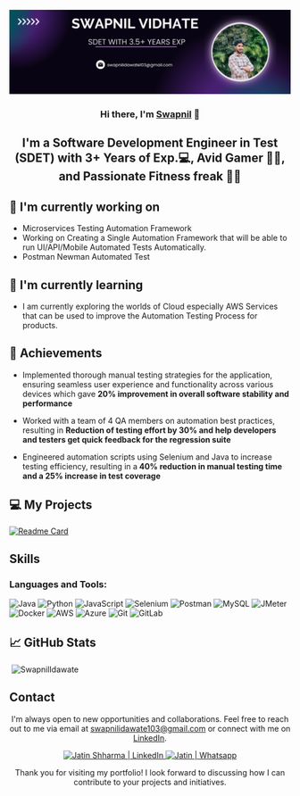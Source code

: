 
[![Your Banner](swapnilbanner.png)](https://www.linkedin.com/in/swapnil-vidhate-025270151/)


<h3 align="center">Hi there, I'm <a href="https://www.linkedin.com/in/swapnil-vidhate-025270151/" target="_blank" rel="noreferrer">Swapnil</a> 👋</h3>
<h2 align="center">I'm a Software Development Engineer in Test (SDET) with 3+ Years of Exp.💻, Avid Gamer 👨‍💻, and Passionate Fitness freak 🏋️‍♂️</h2>


## 🔭 I'm currently working on

- Microservices Testing Automation Framework
- Working on Creating a Single Automation Framework that will be able to run UI/API/Mobile Automated Tests Automatically. 
- Postman Newman Automated Test 


## 🌱 I'm currently learning

- I am currently exploring the worlds of Cloud especially AWS Services that can be used to improve the Automation Testing Process for products.

  
## 🥇 Achievements

- Implemented thorough manual testing strategies for the application, ensuring
  seamless user experience and functionality across various devices which gave
  <b>20% improvement in overall software stability and performance</b>

- Worked with a team of 4 QA members on automation best practices,
  resulting in <b> Reduction of testing effort by 30% and help developers and testers get quick
  feedback for the regression suite </b>

- Engineered automation scripts using Selenium and Java to increase testing
  efficiency, resulting in a<b> 40% reduction in manual testing time and a 25% increase
  in test coverage</b>

## 💻 My Projects 

[![Readme Card](https://github-readme-stats.vercel.app/api/pin/?username=swapnilV103&repo=SeleniumWebAutomationFramework)](https://github.com/swapnilV103/SeleniumWebAutomationFramework)

## Skills

<h3 align="left">Languages and Tools:</h3>
<p align="left">  
<img src="https://img.shields.io/badge/Java-007396?style=for-the-badge&logo=java&logoColor=white" alt="Java">
  <img src="https://img.shields.io/badge/Python-3776AB?style=for-the-badge&logo=python&logoColor=white" alt="Python">
  <img src="https://img.shields.io/badge/JavaScript-F7DF1E?style=for-the-badge&logo=javascript&logoColor=black" alt="JavaScript">
  <img src="https://img.shields.io/badge/Selenium-43B02A?style=for-the-badge&logo=selenium&logoColor=white" alt="Selenium">
  <img src="https://img.shields.io/badge/Postman-FF6C37?style=for-the-badge&logo=postman&logoColor=white" alt="Postman">
  <img src="https://img.shields.io/badge/MySQL-4479A1?style=for-the-badge&logo=mysql&logoColor=white" alt="MySQL">
  <img src="https://img.shields.io/badge/JMeter-D22128?style=for-the-badge&logo=apache%20jmeter&logoColor=white" alt="JMeter">
  <img src="https://img.shields.io/badge/Docker-2496ED?style=for-the-badge&logo=docker&logoColor=white" alt="Docker">
  <img src="https://img.shields.io/badge/AWS-232F3E?style=for-the-badge&logo=amazon-aws&logoColor=white" alt="AWS">
  <img src="https://img.shields.io/badge/Azure-0089D6?style=for-the-badge&logo=microsoft-azure&logoColor=white" alt="Azure">
  <img src="https://img.shields.io/badge/Git-F05032?style=for-the-badge&logo=git&logoColor=white" alt="Git">
  <img src="https://img.shields.io/badge/GitLab-FCA121?style=for-the-badge&logo=gitlab&logoColor=white" alt="GitLab">
</p>

## 📈 GitHub Stats 

<p>&nbsp;<img align="center" src="https://github-readme-stats.vercel.app/api?username=swapnilV103&show_icons=true&locale=en" alt="SwapnilIdawate" /></p>


## Contact

<p align="center">I'm always open to new opportunities and collaborations. Feel free to reach out to me via email at <a href="mailto:swapnilidawate103@gmail.com">swapnilidawate103@gmail.com</a> or connect with me on <a href="https://www.linkedin.com/in/swapnil-vidhate-025270151/">LinkedIn</a>.</p>

<p align="center">
  <a href="https://www.linkedin.com/in/swapnil-vidhate-025270151/">
    <img src="https://raw.githubusercontent.com/jatin99/jatin99.github.io/main/images/linkedin.svg" alt="Jatin Shharma | LinkedIn" width="21px"/>
  </a>
  <a href="https://api.whatsapp.com/send?phone=919356432283&text=Hello">
    <img src="https://raw.githubusercontent.com/jatin99/jatin99.github.io/main/images/whatsapp.png" alt="Jatin | Whatsapp" width="21px"/>
  </a>
</p>
  

<p align="center">Thank you for visiting my portfolio! I look forward to discussing how I can contribute to your projects and initiatives.</p>
